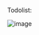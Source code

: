Todolist:

![image](https://github.com/user-attachments/assets/0ec78186-7bc2-444d-9bc6-e920648c1ae6)




